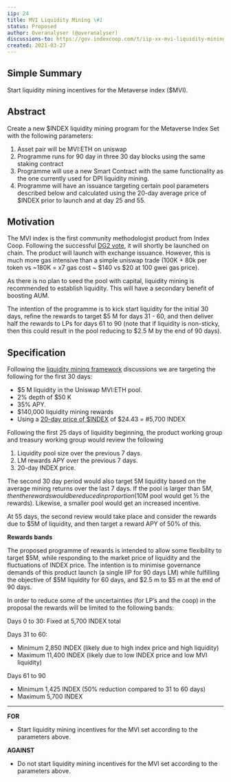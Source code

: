 ```yaml
---
iip: 24
title: MVI Liquidity Mining \#1
status: Proposed
author: Overanalyser (@overanalyser)
discussions-to: https://gov.indexcoop.com/t/iip-xx-mvi-liquidity-mining/1084
created: 2021-03-27
---
```


## Simple Summary

Start liquidity mining incentives for the Metaverse index ($MVI).

## Abstract

Create a new $INDEX liquidity mining program for the Metaverse Index Set with the following parameters:

1. Asset pair will be MVI:ETH on uniswap
2. Programme runs for 90 day in three 30 day blocks using the same staking contract
3. Programme will use a new Smart Contract with the same functionality as the one currently used for DPI liquidity mining.
4. Programme will have an issuance targeting certain pool parameters described below and calculated using the 20-day average price of $INDEX prior to launch and at day 25 and 55.

## Motivation

The MVI index is the first community methodologist product from Index Coop. Following the successful [DG2 vote](https://snapshot.org/#/index/proposal/QmadsabYMJC96jU2S2kPCSh1suVfDVApGLwrux2WwsHd7x), it will shortly be launched on chain. The product will launch with exchange issuance. However, this is much more gas intensive than a simple uniswap trade (100K + 80k per token vs ~180K = x7 gas cost ~ $140 vs $20 at 100 gwei gas price).

As there is no plan to seed the pool with capital, liquidity mining is recommended to establish liquidity. This will have a secondary benefit of boosting AUM.

The intention of the programme is to kick start liquidity for the initial 30 days, refine the rewards to target $5 M for days 31 - 60, and then deliver half the rewards to LPs for days 61 to 90 (note that if liquidity is non-sticky, then this could result in the pool reducing to $2.5 M by the end of 90 days).

## Specification

Following the [liquidity mining framework](https://gov.indexcoop.com/t/liquidity-mining-framework/1008) discussions we are targeting the following for the first 30 days:

- $5 M liquidity in the Uniswap MVI:ETH pool.
- 2% depth of $50 K
- 35% APY.
- $140,000 liquidity mining rewards
- Using a [20-day price of $INDEX](https://docs.google.com/spreadsheets/d/1ukmlYWbVgAyqb_7Sp7GsU_Eo7VgGoBtidOH3rwYPGYE/edit#gid=0) of $24.43 = #5,700 INDEX

Following the first 25 days of liquidity beginning, the product working group and treasury working group would review the following

1. Liquidity pool size over the previous 7 days.
2. LM rewards APY over the previous 7 days.
3. 20-day INDEX price.

The second 30 day period would also target 5M liquidity based on the average mining returns over the last 7 days. If the pool is larger than $5M, then the rewards would be reduced in proportion ($10M pool would get ½ the rewards). Likewise, a smaller pool would get an increased incentive.

At 55 days, the second review would take place and consider the rewards due to $5M of liquidity, and then target a reward APY of 50% of this.

**Rewards bands**

The proposed programme of rewards is intended to allow some flexibility to target $5M, while responding to the market price of liquidity and the fluctuations of INDEX price. The intention is to minimise governance demands of this product launch (a single IIP for 90 days LM) while fulfilling the objective of $5M liquidity for 60 days, and $2.5 m to $5 m at the end of 90 days.

In order to reduce some of the uncertainties (for LP’s and the coop) in the proposal the rewards will be limited to the following bands:

Days 0 to 30: Fixed at 5,700 INDEX total

Days 31 to 60:

- Minimum 2,850 INDEX (likely due to high index price and high liquidity)
- Maximum 11,400 INDEX (likely due to low INDEX price and low MVI liquidity)

Days 61 to 90

- Minimum 1,425 INDEX (50% reduction compared to 31 to 60 days)
- Maximum 5,700 INDEX

---

**FOR**

- Start liquidity mining incentives for the MVI set according to the parameters above.

**AGAINST**

- Do not start liquidity mining incentives for the MVI set according to the parameters above.
